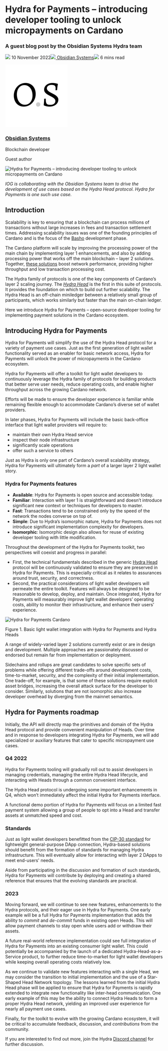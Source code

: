 # Hydra for Payments – introducing developer tooling to unlock micropayments on Cardano
### **A guest blog post by the Obsidian Systems Hydra team**
![](img/2022-11-10-hydra-for-payments-introducing-developer-tooling-to-unlock-micropayments-on-cardano.002.png) 10 November 2022![](img/2022-11-10-hydra-for-payments-introducing-developer-tooling-to-unlock-micropayments-on-cardano.002.png)[ Obsidian Systems](/en/blog/authors/obsidian-systems/page-1/)![](img/2022-11-10-hydra-for-payments-introducing-developer-tooling-to-unlock-micropayments-on-cardano.003.png) 6 mins read

![Obsidian Systems](img/2022-11-10-hydra-for-payments-introducing-developer-tooling-to-unlock-micropayments-on-cardano.004.png)[](/en/blog/authors/obsidian-systems/page-1/)
### [**Obsidian Systems**](/en/blog/authors/obsidian-systems/page-1/)
Blockchain developer

Guest author

![Hydra for Payments – introducing developer tooling to unlock micropayments on Cardano](img/2022-11-10-hydra-for-payments-introducing-developer-tooling-to-unlock-micropayments-on-cardano.005.png)

*IOG is collaborating with the Obsidian Systems team to drive the development of use cases based on the Hydra Head protocol. Hydra for Payments is one such use case.*
## **Introduction**
Scalability is key to ensuring that a blockchain can process millions of transactions without large increases in fees and transaction settlement times. Addressing scalability issues was one of the founding principles of Cardano and is the focus of the [Basho](https://www.essentialcardano.io/glossary/basho) development phase.

The Cardano platform will scale by improving the processing power of the main chain by implementing layer 1 enhancements, and also by adding processing power that works off the main blockchain – layer 2 solutions. Together, [these solutions](https://www.essentialcardano.io/article/layer-1-and-layer-2-all-you-need-to-know) boost network performance, providing higher throughput and low transaction processing cost.

The Hydra family of protocols is one of the key components of Cardano’s layer 2 scaling journey. The [*Hydra Head*](https://hydra.family/head-protocol/) is the first in this suite of protocols. It provides the foundation on which to build out further scalability. The Hydra Head is an off-chain miniledger between a relatively small group of participants, which works similarly but faster than the main on-chain ledger.

Here we introduce Hydra for Payments – open-source developer tooling for implementing payment solutions in the Cardano ecosystem.
## **Introducing Hydra for Payments**
Hydra for Payments will simplify the use of the Hydra Head protocol for a variety of payment use cases. Just as the first generation of light wallet functionality served as an enabler for basic network access, Hydra for Payments will unlock the power of micropayments in the Cardano ecosystem.

Hydra for Payments will offer a toolkit for light wallet developers to continuously leverage the Hydra family of protocols for building products that better serve user needs, reduce operating costs, and enable higher throughput across the growing Cardano network.

Efforts will be made to ensure the developer experience is familiar while remaining flexible enough to accommodate Cardano’s diverse set of wallet providers.

In later phases, Hydra for Payments will include the basic back-office interface that light wallet providers will require to:

- maintain their own Hydra Head service
- inspect their node infrastructure
- significantly scale operations
- offer such a service to others

Just as Hydra is only one part of Cardano’s overall scalability strategy, Hydra for Payments will ultimately form a *part* of a larger layer 2 light wallet story.
### **Hydra for Payments features**
- **Available**: Hydra for Payments is open source and accessible today.
- **Familiar**: Interaction with layer 1 is straightforward and doesn’t introduce significant new context or techniques for developers to master.
- **Fast**: Transactions tend to be constrained only by the speed of the network the nodes converse on top of.
- **Simple**: Due to Hydra’s isomorphic nature, Hydra for Payments does not introduce significant implementation complexity for developers.
- **Isomorphic**: Isomorphic design also allows for reuse of existing developer tooling with little modification.

Throughout the development of the Hydra for Payments toolkit, two perspectives will coexist and progress in parallel:

- First, the technical fundamentals described in the generic [Hydra Head](https://hydra.family/head-protocol/) protocol will be continuously validated to ensure they are preserved in Hydra for Payments. This is especially critical as it relates to assurances around trust, security, and correctness.
- Second, the practical considerations of light wallet developers will permeate the entire toolkit. Features will always be designed to be reasonable to develop, deploy, and maintain. Once integrated, Hydra for Payments will measurably improve light wallet developers’ operating costs, ability to monitor their infrastructure, and enhance their users’ experience.

![Hydra for Payments Cardano](img/2022-11-10-hydra-for-payments-introducing-developer-tooling-to-unlock-micropayments-on-cardano.006.png)

Figure 1. Basic light wallet integration with Hydra for Payments and Hydra Heads

A range of widely-varied layer 2 solutions currently exist or are in design and development. Multiple approaches are passionately discussed or endorsed but remain far from implementation or deployment.

Sidechains and rollups are great candidates to solve specific sets of problems while offering different trade-offs around development costs, time-to-market, security, and the complexity of their initial implementation. One trade-off, for example, is that some of these solutions require explicit asset bridges, increasing the overall attack surface for the developer to consider. Similarly, solutions that are not isomorphic also increase developer overhead by diverging from the mainnet semantics.
## **Hydra for Payments roadmap**
Initially, the API will directly map the primitives and domain of the Hydra Head protocol and provide convenient manipulation of Heads. Over time and in response to developers integrating Hydra for Payments, we will add specialized or auxiliary features that cater to specific micropayment use cases.
### **Q4 2022**
Hydra for Payments tooling will gradually roll out to assist developers in managing credentials, managing the entire Hydra Head lifecycle, and interacting with Heads through a common convenient interface.

The Hydra Head protocol is undergoing some important enhancements in Q4, which won’t immediately affect the initial Hydra for Payments interface.

A functional demo portion of Hydra for Payments will focus on a limited fast payment system allowing a group of people to opt into a Head and transfer assets at unmatched speed and cost.
### **Standards**
Just as light wallet developers benefitted from the [CIP-30 standard](https://cips.cardano.org/cips/cip30/) for lightweight general-purpose DApp connection, Hydra-based solutions should benefit from the formation of standards for managing Hydra infrastructure. This will eventually allow for interacting with layer 2 DApps to meet end-users' needs.

Aside from participating in the discussion and formation of such standards, Hydra for Payments will contribute by deploying and creating a shared reference that ensures that the evolving standards are practical.
### **2023**
Moving forward, we will continue to see new features, enhancements to the Hydra protocols, and their eager use in Hydra for Payments. One early example will be a full Hydra for Payments implementation that adds the ability to *commit* and *de-commit* funds in existing open Heads. This will allow payment channels to stay open while users add or withdraw their assets.

A future real-world reference implementation could see full integration of Hydra for Payments into an existing consumer light wallet. This could potentially be accompanied by the launch of a dedicated Hydra-Head-as-a-Service product, to further reduce time-to-market for light wallet developers while keeping overall operating costs relatively low.

As we continue to validate new features interacting with a single Head, we may consider the transition to initial implementation and the use of a Star-Shaped Head Network topology. The lessons learned from the initial Hydra Head phase will be applied to ensure that Hydra for Payments is rapidly extended to integrate new functionality like inter-head communication. One early example of this may be the ability to connect Hydra Heads to form a proper Hydra Head network, yielding an improved user experience for nearly all payment use cases.

Finally, for the toolkit to evolve with the growing Cardano ecosystem, it will be critical to accumulate feedback, discussion, and *contributions* from the community.

If you are interested to find out more, join the Hydra [Discord channel](https://discord.com/channels/826816523368005654/890903732462710836/890951034099335178) for further discussion.
